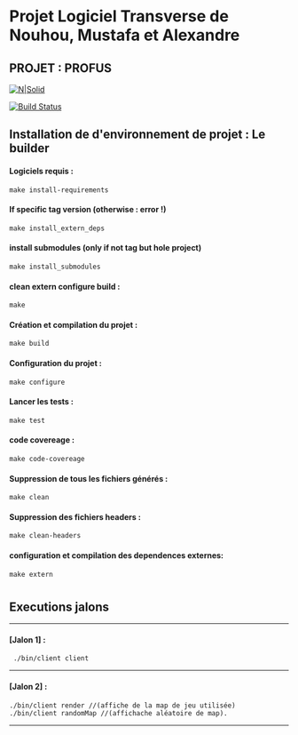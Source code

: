 
# Projet Logiciel Transverse de Nouhou, Mustafa et Alexandre

## PROJET : PROFUS

[![N|Solid](https://cldup.com/dTxpPi9lDf.thumb.png)](https://nodesource.com/products/nsolid)

[![Build Status](https://travis-ci.org/joemccann/dillinger.svg?branch=master)](https://travis-ci.org/joemccann/dillinger)

## Installation de d'environnement de projet : Le builder

#### Logiciels requis :
    make install-requirements
#### If specific tag version (otherwise : error !)
    make install_extern_deps
#### install submodules (only if not tag but hole project)
    make install_submodules
#### clean extern configure build :
    make
#### Création et compilation du projet :
    make build
#### Configuration du projet :
    make configure
#### Lancer les tests :
    make test
#### code covereage :
    make code-covereage
#### Suppression de tous les fichiers générés :
    make clean
#### Suppression des fichiers headers :
    make clean-headers
#### configuration et compilation des dependences externes:
    make extern


#

## Executions jalons


---
#### [Jalon 1] :   
 
     ./bin/client client
---
#### [Jalon 2] :

    ./bin/client render //(affiche de la map de jeu utilisée)
    ./bin/client randomMap //(affichache aléatoire de map).
---